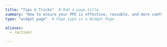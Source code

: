 ```yaml
---
title: "Tips & Tricks"  # Add a page title.
summary: "How to ensure your PPE is effective, reusable, and more comfortable"  # Add a page description.
type: "widget_page"  # Page type is a Widget Page

aliases:
  - /action/

---
```

